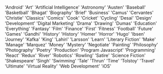 'Android'
 'Art'
 'Artificial Intelligence'
 'Astronomy'
 'Austen'
 'Baseball'
 'Basketball'
 'Bhagat'
 'Biography'
 'Brief'
 'Business'
 'Camus'
 'Cervantes'
 'Christie'
 'Classics'
 'Comics'
 'Cook'
 'Cricket'
 'Cycling'
 'Desai'
 'Design'
 'Development'
 'Digital Marketing'
 'Drama'
 'Drawing'
 'Dumas'
 'Education'
 'Everything'
 'Fantasy'
 'Film'
 'Finance'
 'First'
 'Fitness'
 'Football'
 'Future'
 'Games'
 'Gandhi'
 'History'
 'History'
 'Homer'
 'Horror'
 'Hugo'
 'Ibsen'
 'Journey'
 'Kafka'
 'King'
 'Lahiri'
 'Larsson'
 'Learn'
 'Literary Fiction'
 'Make'
 'Manage'
 'Marquez'
 'Money'
 'Mystery'
 'Negotiate'
 'Painting'
 'Philosophy'
 'Photography'
 'Poetry'
 'Production'
 'Program Javascript'
 'Programming'
 'React'
 'Redux'
 'River'
 'Robotics'
 'Rowling'
 'Satire'
 'Science Fiction'
 'Shakespeare'
 'Singh'
 'Swimming'
 'Tale'
 'Thrun'
 'Time'
 'Tolstoy'
 'Travel'
 'Ultimate'
 'Virtual Reality'
 'Web Development'
 'iOS'
